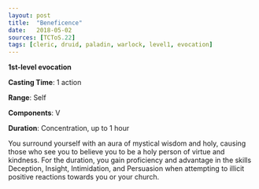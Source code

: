 ```yaml
---
layout: post
title:  "Beneficence"
date:   2018-05-02
sources: [TCToS.22]
tags: [cleric, druid, paladin, warlock, level1, evocation]
---
```


**1st-level evocation**

**Casting Time**: 1 action

**Range**: Self

**Components**: V

**Duration**: Concentration, up to 1 hour

You surround yourself with an aura of mystical wisdom and holy, causing those who see you to believe you to be a holy person of virtue and kindness. For the duration, you gain proficiency and advantage in the skills Deception, Insight, Intimidation, and Persuasion when attempting to illicit positive reactions towards you or your church.